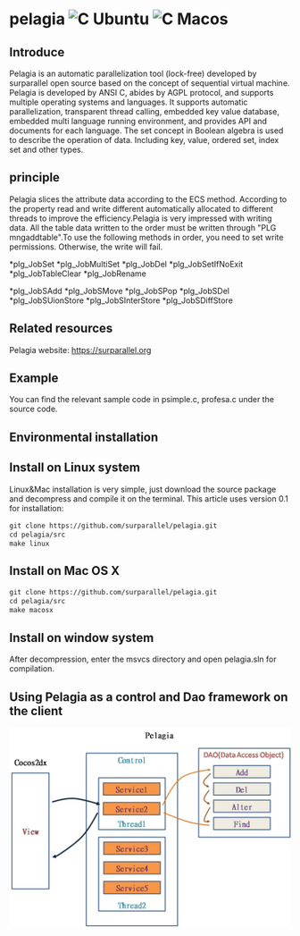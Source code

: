 # pelagia ![C Ubuntu](https://github.com/surparallel/pelagia/workflows/C%20Ubuntu/badge.svg) ![C Macos](https://github.com/surparallel/pelagia/workflows/C%20Macos/badge.svg)

## Introduce

Pelagia is an automatic parallelization tool (lock-free) developed by surparallel open source based on the concept of sequential virtual machine.
Pelagia is developed by ANSI C, abides by AGPL protocol, and supports multiple operating systems and languages.
It supports automatic parallelization, transparent thread calling, embedded key value database, embedded multi language running environment, and provides API and documents for each language.
The set concept in Boolean algebra is used to describe the operation of data. Including key, value, ordered set, index set and other types.

## principle

Pelagia slices the attribute data according to the ECS method. According to the property read and write different automatically allocated to different threads to improve the efficiency.Pelagia is very impressed with writing data. All the table data written to the order must be written through "PLG mngaddtable".To use the following methods in order, you need to set write permissions. Otherwise, the write will fail.

*plg_JobSet
*plg_JobMultiSet
*plg_JobDel
*plg_JobSetIfNoExit
*plg_JobTableClear
*plg_JobRename

*plg_JobSAdd
*plg_JobSMove
*plg_JobSPop
*plg_JobSDel
*plg_JobSUionStore
*plg_JobSInterStore
*plg_JobSDiffStore


## Related resources

Pelagia website: https://surparallel.org

## Example

You can find the relevant sample code in psimple.c, profesa.c under the source code.

## Environmental installation

## Install on Linux system

Linux&Mac installation is very simple, just download the source package and decompress and compile it on the terminal. This article uses version 0.1 for installation:

    git clone https://github.com/surparallel/pelagia.git
    cd pelagia/src
    make linux
    
##  Install on Mac OS X

    git clone https://github.com/surparallel/pelagia.git
    cd pelagia/src
    make macosx
    
## Install on window system

After decompression, enter the msvcs directory and open pelagia.sln for compilation.

## Using Pelagia as a control and Dao framework on the client
<a href="https://surparallel.org"><img src="https://github.com/surparallel/pelagia_websit/blob/master/img/view_control_dao.jpg"></a>